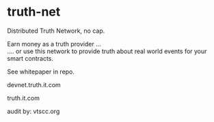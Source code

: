 # truth-net
Distributed Truth Network, no cap.

Earn money as a truth provider ...  
....  or use this network to provide truth about real world events for your smart contracts.   


See whitepaper in repo.   

devnet.truth.it.com

truth.it.com

audit by: vtscc.org




